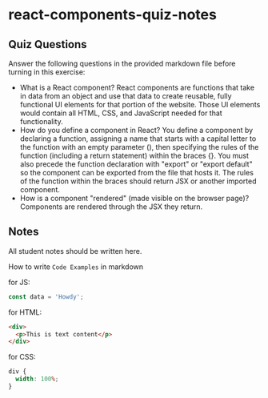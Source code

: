 # react-components-quiz-notes

## Quiz Questions

Answer the following questions in the provided markdown file before turning in this exercise:

- What is a React component?
  React components are functions that take in data from an object and use that data to create reusable, fully functional UI elements for that portion of the website. Those UI elements would contain all HTML, CSS, and JavaScript needed for that functionality.
- How do you define a component in React?
  You define a component by declaring a function, assigning a name that starts with a capital letter to the function with an empty parameter (), then specifying the rules of the function (including a return statement) within the braces {}. You must also precede the function declaration with "export" or "export default" so the component can be exported from the file that hosts it. The rules of the function within the braces should return JSX or another imported component.
- How is a component "rendered" (made visible on the browser page)?
  Components are rendered through the JSX they return.

## Notes

All student notes should be written here.

How to write `Code Examples` in markdown

for JS:

```javascript
const data = 'Howdy';
```

for HTML:

```html
<div>
  <p>This is text content</p>
</div>
```

for CSS:

```css
div {
  width: 100%;
}
```
